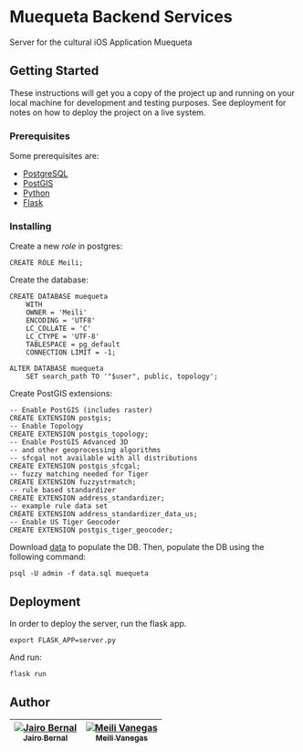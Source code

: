 # Muequeta Backend Services
Server for the cultural iOS Application Muequeta

## Getting Started

These instructions will get you a copy of the project up and running on your local machine for development and testing purposes. See deployment for notes on how to deploy the project on a live system.

### Prerequisites

Some prerequisites are:
* [PostgreSQL](https://www.postgresql.org/download/)
* [PostGIS](http://postgis.net/install/)
* [Python](https://www.python.org/downloads/)
* [Flask](http://flask.pocoo.org/docs/0.11/installation/)

### Installing

Create a new *role* in postgres:

```
CREATE ROLE Meili;
```
Create the database:

```
CREATE DATABASE muequeta
    WITH 
    OWNER = 'Meili'
    ENCODING = 'UTF8'
    LC_COLLATE = 'C'
    LC_CTYPE = 'UTF-8'
    TABLESPACE = pg_default
    CONNECTION LIMIT = -1;
```
```
ALTER DATABASE muequeta
    SET search_path TO '"$user", public, topology';
```
Create PostGIS extensions:
```
-- Enable PostGIS (includes raster)
CREATE EXTENSION postgis;
-- Enable Topology
CREATE EXTENSION postgis_topology;
-- Enable PostGIS Advanced 3D 
-- and other geoprocessing algorithms
-- sfcgal not available with all distributions
CREATE EXTENSION postgis_sfcgal;
-- fuzzy matching needed for Tiger
CREATE EXTENSION fuzzystrmatch;
-- rule based standardizer
CREATE EXTENSION address_standardizer;
-- example rule data set
CREATE EXTENSION address_standardizer_data_us;
-- Enable US Tiger Geocoder
CREATE EXTENSION postgis_tiger_geocoder;
```
Download [data](data/) to populate the DB. Then, populate the DB using the following command:
```
psql -U admin -f data.sql muequeta
```

## Deployment
In order to deploy the server, run the flask app.
```
export FLASK_APP=server.py
```
And run:
```
flask run
```
## Author
<!-- Contributors table START -->
| [![Jairo Bernal](https://avatars.githubusercontent.com/jibernal27?s=10000000)<br /><sub>Jairo Bernal</sub>](https://github.com/jibernal27)<br /> | [![Meili Vanegas](https://avatars.githubusercontent.com/mvanegas10?s=5)<br /><sub>Meili Vanegas</sub>](https://github.com/mvanegas10)<br /> |
| :---: | :---: |

<!-- Contributors table END -->

